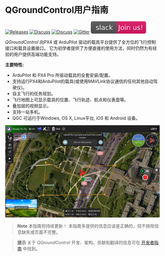 # QGroundControl用户指南

[![Releases](https://img.shields.io/github/release/mavlink/QGroundControl.svg)](https://github.com/mavlink/QGroundControl/releases) [![Discuss](https://img.shields.io/badge/discuss-px4-ff69b4.svg)](http://discuss.px4.io/c/qgroundcontrol/qgroundcontrol-usage) [![Discuss](https://img.shields.io/badge/discuss-ardupilot-ff69b4.svg)](http://discuss.ardupilot.org/c/ground-control-software/qgroundcontrol) [![Gitter](https://badges.gitter.im/Join%20Chat.svg)](https://gitter.im/mavlink/qgroundcontrol?utm_source=badge&utm_medium=badge&utm_campaign=pr-badge&utm_content=badge) [![Slack](../../assets/site/slack.svg)](https://join.slack.com/t/px4/shared_invite/zt-si4xo5qs-R4baYFmMjlrT4rQK5yUnaA)

*QGroundControl* 向PX4 或 ArduPilot 驱动的载具平台提供了全方位的飞行控制接口和载具设置接口。 它为初学者提供了方便直接的使用方法，同时仍然为有经验的用户提供高端功能支持。

**主要特性:**

* ArduPilot 和 PX4 Pro 所驱动载具的全套安装/配置。
* 支持运行PX4和ArduPilot的载具(或使用MAVLink协议通信的任何其他自动驾驶仪)。
* 自主飞行的任务规划。
* 飞行地图上可显示载具的位置、飞行轨迹、航点和仪表盘等。
* 叠加层的视频显示。
* 支持一站多机。
* QGC 可运行于Windows, OS X, Linux平台, iOS 和 Android 设备。

![](../../assets/quickstart/ConnectedVehicle.jpg)

> **Note** 本指南将持续更新！ 本指南多提供的信息应该是正确的，但不排除信息缺失或页面不完整。

<span></span>

> **提示** 关于 *QGroundControl* 开发、架构、贡献和翻译的信息可在 [开发者指南](https://dev.qgroundcontrol.com/en/) 中找到。